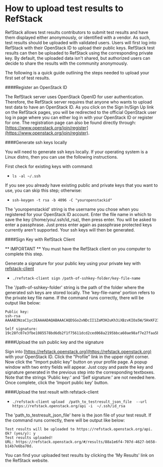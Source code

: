 How to upload test results to RefStack
======================================

RefStack allows test results contributors to submit test results and have them
displayed either anonymously, or identified with a vendor. As such, test
results should be uploaded with validated users. Users will first log into
RefStack with their OpenStack ID to upload their public keys. RefStack test
results can then be uploaded to RefStack using the corresponding private key.
By default, the uploaded data isn't shared, but authorized users can decide to
share the results with the community anonymously.

The following is a quick guide outlining the steps needed to upload your first
set of test results.

####Register an OpenStack ID

The RefStack server uses OpenStack OpenID for user authentication. Therefore,
the RefStack server requires that anyone who wants to upload test data to have
an OpenStack ID. As you click on the Sign In/Sign Up link on the RefStack
pages, you will be redirected to the official OpenStack user log in page where
you can either log in with your OpenStack ID or register for one. The
registration page can also be found directly through:
[https://www.openstack.org/join/register](https://www.openstack.org/join/register).

####Generate ssh keys locally

You will need to generate ssh keys locally. If your operating system is a Linux
distro, then you can use the following instructions.

First check for existing keys with command:

- `ls -al ~/.ssh`

If you see you already have existing public and private keys that you want to
use, you can skip this step; otherwise:

- `ssh-keygen -t rsa -b 4096 -C "youropenstackid"`

The 'youropenstackid' string is the username you chose when you registered for
your OpenStack ID account. Enter the file name in which to save the key
(/home/you/.ssh/id_rsa), then press enter. You will be asked to enter a
passphrase. Just press enter again as passphrase protected keys currently
aren't supported. Your ssh keys will then be generated.

####Sign Key with RefStack Client

** IMPORTANT ** You must have the RefStack client on you computer to complete
this step.

Generate a signature for your public key using your private key with
[refstack-client](https://github.com/openstack/refstack-client)

- `./refstack-client sign /path-of-sshkey-folder/key-file-name`

The '/path-of-sshkey-folder' string is the path of the folder where the
generated ssh keys are stored locally. The 'key-file-name' portion refers to
the private key file name. If the command runs correctly, there will be output
like below:

    Public key:
    ssh-rsa AAAAB3NzaC1yc2EAAAADAQABAAACAQDSGo2xNDcII1ZaM3H2uKh3iXBzvKIOa5W/5HxKF23yrzwho7nR7td0kgFtZ/4fe0zmkkUuKdUhOACCD3QVyi1N5wIhKAYN1fGt0/305jk7VJ+yYhUPlvo...

    Self signature:
    19c28fc07e3fbe1085578bd6db2f1f75611dcd2ced068a2195bbca60ae98af7e27faa5b6968c3c5aef58b3fa91bae3df3...

####Upload the ssh public key and the signature

Sign into [https://refstack.openstack.org](https://refstack.openstack.org) with
your OpenStack ID. Click the "Profile" link in the upper right corner. Now
click the "Import public key" button on your profile page. A popup window with
two entry fields will appear. Just copy and paste the key and signature
generated in the previous step into the corresponding textboxes. Note that
the strings 'Public key:' and 'Self signature:' are not needed here. Once
complete, click the 'Import public key' button.

####Upload the test result with refstack-client

- `./refstack-client upload  /path_to_testresult_json_file  --url https://refstack.openstack.org/api -i  ~/.ssh/id_rsa`

The 'path\_to\_testresult\_json\_file' here is the json file of your test
result. If the command runs correctly, there will be output like below:

    Test results will be uploaded to https://refstack.openstack.org/api. Ok? (yes/y): y
    Test results uploaded!
    URL: https://refstack.openstack.org/#/results/88a1e6f4-707d-4627-b658-b14b7e6ba70d.

You can find your uploaded test results by clicking the 'My Results' link on
the RefStack website.
